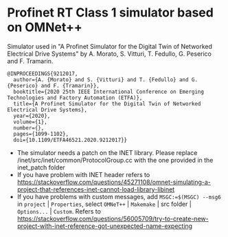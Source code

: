 # Profinet RT Class 1 simulator based on OMNet++

Simulator used in "A Profinet Simulator for the Digital Twin of Networked Electrical Drive Systems" by A. Morato, S. Vitturi, T. Fedullo, G. Peserico and F. Tramarin.

```
@INPROCEEDINGS{9212017,
  author={A. {Morato} and S. {Vitturi} and T. {Fedullo} and G. {Peserico} and F. {Tramarin}},
  booktitle={2020 25th IEEE International Conference on Emerging Technologies and Factory Automation (ETFA)}, 
  title={A Profinet Simulator for the Digital Twin of Networked Electrical Drive Systems}, 
  year={2020},
  volume={1},
  number={},
  pages={1099-1102},
  doi={10.1109/ETFA46521.2020.9212017}}

```

- The simulator needs a patch on the INET library. Please replace /inet/src/inet/common/ProtocolGroup.cc with the one provided in the inet_patch folder
- If you have problem with INET header refers to https://stackoverflow.com/questions/45271108/omnet-simulating-a-project-that-references-inet-cannot-load-library-libinet
- If you have problems with custom messages, add `MSGC:=$(MSGC) --msg6` in  `project` | `Properties`, select `OMNeT++` | `Makemake` | src folder | `Options...` | `Custom`. Refers to https://stackoverflow.com/questions/56005709/try-to-create-new-project-with-inet-reference-got-unexpected-name-expecting